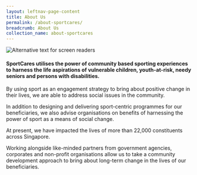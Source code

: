 ```yaml
---
layout: leftnav-page-content
title: About Us
permalink: /about-sportcares/
breadcrumb: About Us
collection_name: about-sportcares
---
```


![Alternative text for screen readers](/images/about-us-main.jpg)

#### SportCares utilises the power of community based sporting experiences to harness the life aspirations of vulnerable children, youth-at-risk, needy seniors and persons with disabilities.

By using sport as an engagement strategy to bring about positive change in their lives, we are able to address social issues in the community. 

In addition to designing and delivering sport-centric programmes for our beneficiaries, we also advise organisations on benefits of harnessing the power of sport as a means of social change.

At present, we have impacted the lives of more than 22,000 constituents across Singapore.

Working alongside like-minded partners from government agencies, corporates and non-profit organisations allow us to take a community development approach to bring about long-term change in the lives of our beneficiaries. 
